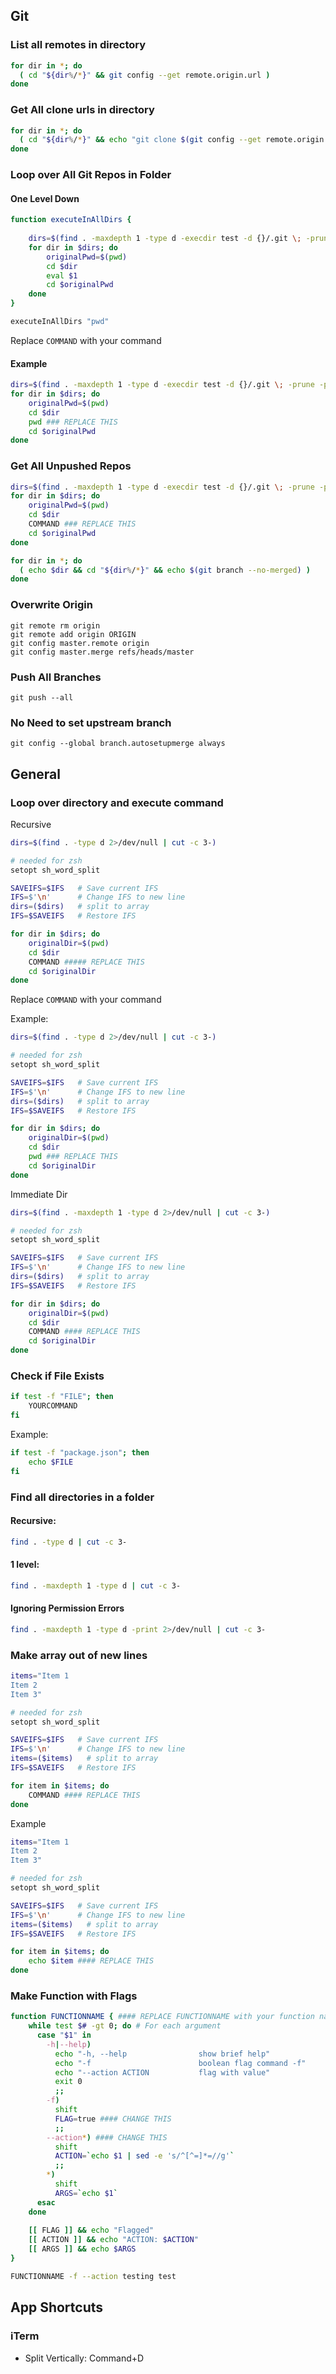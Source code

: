 ## Git
### List all remotes in directory
```bash
for dir in *; do
  ( cd "${dir%/*}" && git config --get remote.origin.url )
done
```

### Get All clone urls in directory
```bash
for dir in *; do
  ( cd "${dir%/*}" && echo "git clone $(git config --get remote.origin.url)" )
done
```

### Loop over All Git Repos in Folder

#### One Level Down
```bash
function executeInAllDirs {
    
	dirs=$(find . -maxdepth 1 -type d -execdir test -d {}/.git \; -prune -print 2>/dev/null)
	for dir in $dirs; do
		originalPwd=$(pwd)
		cd $dir
		eval $1
		cd $originalPwd
	done
}

executeInAllDirs "pwd"

```
Replace `COMMAND` with your command

#### Example
```bash
dirs=$(find . -maxdepth 1 -type d -execdir test -d {}/.git \; -prune -print 2>/dev/null)
for dir in $dirs; do
	originalPwd=$(pwd)
	cd $dir
	pwd ### REPLACE THIS
	cd $originalPwd
done
```

### Get All Unpushed Repos
```bash
dirs=$(find . -maxdepth 1 -type d -execdir test -d {}/.git \; -prune -print 2>/dev/null)
for dir in $dirs; do
	originalPwd=$(pwd)
	cd $dir
	COMMAND ### REPLACE THIS
	cd $originalPwd
done
```
```bash
for dir in *; do
  ( echo $dir && cd "${dir%/*}" && echo $(git branch --no-merged) )
done
```

### Overwrite Origin
```
git remote rm origin
git remote add origin ORIGIN
git config master.remote origin
git config master.merge refs/heads/master
```

### Push All Branches
```
git push --all
```

### No Need to set upstream branch
```
git config --global branch.autosetupmerge always
```

## General
### Loop over directory and execute command
Recursive
```bash
dirs=$(find . -type d 2>/dev/null | cut -c 3-)

# needed for zsh
setopt sh_word_split

SAVEIFS=$IFS   # Save current IFS
IFS=$'\n'      # Change IFS to new line
dirs=($dirs)   # split to array
IFS=$SAVEIFS   # Restore IFS

for dir in $dirs; do
	originalDir=$(pwd)
	cd $dir
	COMMAND ##### REPLACE THIS
	cd $originalDir
done
```

Replace `COMMAND` with your command

Example:
```bash
dirs=$(find . -type d 2>/dev/null | cut -c 3-)

# needed for zsh
setopt sh_word_split

SAVEIFS=$IFS   # Save current IFS
IFS=$'\n'      # Change IFS to new line
dirs=($dirs)   # split to array
IFS=$SAVEIFS   # Restore IFS

for dir in $dirs; do
	originalDir=$(pwd)
	cd $dir
	pwd ### REPLACE THIS
	cd $originalDir
done
```

Immediate Dir
```bash
dirs=$(find . -maxdepth 1 -type d 2>/dev/null | cut -c 3-)

# needed for zsh
setopt sh_word_split

SAVEIFS=$IFS   # Save current IFS
IFS=$'\n'      # Change IFS to new line
dirs=($dirs)   # split to array
IFS=$SAVEIFS   # Restore IFS

for dir in $dirs; do
	originalDir=$(pwd)
	cd $dir
	COMMAND #### REPLACE THIS
	cd $originalDir
done
```

### Check if File Exists
```bash
if test -f "FILE"; then
    YOURCOMMAND
fi
```

Example:
```bash
if test -f "package.json"; then
    echo $FILE
fi
```

### Find all directories in a folder
#### Recursive:
```bash
find . -type d | cut -c 3-
```

#### 1 level:
```bash
find . -maxdepth 1 -type d | cut -c 3-
```

#### Ignoring Permission Errors
```bash
find . -maxdepth 1 -type d -print 2>/dev/null | cut -c 3-
```

### Make array out of new lines
```bash
items="Item 1
Item 2
Item 3"

# needed for zsh
setopt sh_word_split

SAVEIFS=$IFS   # Save current IFS
IFS=$'\n'      # Change IFS to new line
items=($items)   # split to array
IFS=$SAVEIFS   # Restore IFS

for item in $items; do
	COMMAND #### REPLACE THIS
done
```

Example
```bash
items="Item 1
Item 2
Item 3"

# needed for zsh
setopt sh_word_split

SAVEIFS=$IFS   # Save current IFS
IFS=$'\n'      # Change IFS to new line
items=($items)   # split to array
IFS=$SAVEIFS   # Restore IFS

for item in $items; do
	echo $item #### REPLACE THIS
done
```

### Make Function with Flags
```bash
function FUNCTIONNAME { #### REPLACE FUNCTIONNAME with your function name
	while test $# -gt 0; do # For each argument
	  case "$1" in
	    -h|--help)
	      echo "-h, --help                show brief help"
	      echo "-f					      boolean flag command -f"
		  echo "--action ACTION			  flag with value"
	      exit 0
	      ;;
	    -f)
	      shift
	      FLAG=true #### CHANGE THIS
	      ;;
	    --action*) #### CHANGE THIS
		  shift
	      ACTION=`echo $1 | sed -e 's/^[^=]*=//g'`
	      ;;
	    *)
	      shift
	      ARGS=`echo $1`
	  esac
	done
	
	[[ FLAG ]] && echo "Flagged"
	[[ ACTION ]] && echo "ACTION: $ACTION"
	[[ ARGS ]] && echo $ARGS
}

FUNCTIONNAME -f --action testing test
```

## App Shortcuts
### iTerm
- Split Vertically: Command+D
<!--stackedit_data:
eyJoaXN0b3J5IjpbLTE1NDMzMDIzOTMsMTMyNzUzNDEyMywxOD
kzODg3OTA0LC0xNzIwMjEwNjMxLC01NTcyOTcyMDUsLTUzMzcy
NzA1NywtMTczNzAzMjY4OCw5NTg3NzY4MzgsMTMxMTQzMjQ2NV
19
-->